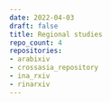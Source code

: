 ```yaml
---
date: 2022-04-03
draft: false
title: Regional studies
repo_count: 4
repositories:
- arabixiv
- crossasia_repository
- ina_rxiv
- rinarxiv
---
```



